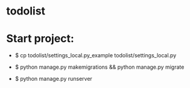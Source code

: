 # todolist

# Start project:
* $ cp todolist/settings_local.py_example todolist/settings_local.py

* $ python manage.py makemigrations && python manage.py migrate

* $ python manage.py runserver